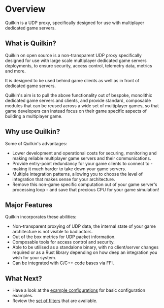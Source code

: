 # Overview

Quilkin is a UDP proxy, specifically designed for use with multiplayer dedicated game servers.

## What is Quilkin?

Quilkin on open source is a non-transparent UDP proxy specifically designed for use with large scale multiplayer
dedicated game servers deployments, to ensure security, access control, telemetry data, metrics and more.

It is designed to be used behind game clients as well as in front of dedicated game servers.

Quilkin's aim is to pull the above functionality out of bespoke, monolithic dedicated game servers and clients, and
provide standard, composable modules that can be reused across a wide set of multiplayer games, so that game
developers can instead focus on their game specific aspects of building a multiplayer game.  

## Why use Quilkin?

Some of Quilkin's advantages:

* Lower development and operational costs for securing, monitoring and making reliable multiplayer game servers and
  their communications.
* Provide entry-point redundancy for your game clients to connect to - making it much harder to take down your game
  servers.
* Multiple integration patterns, allowing you to choose the level of integration that makes sense for your
  architecture.
* Remove this non-game specific computation out of your game server's processing loop - and save that precious CPU for
  your game simulation!

## Major Features

Quilkin incorporates these abilities:

* Non-transparent proxying of UDP data, the internal state of your game architecture is not visible to bad actors.
* Out of the box metrics for UDP packet information.
* Composable tools for access control and security.
* Able to be utilised as a standalone binary, with no client/server changes required or as a Rust library 
  depending on how deep an integration you wish for your system.
* Can be integrated with C/C++ code bases via FFI.

## What Next?

* Have a look at the [example configurations](../examples) for basic configuration examples.
* Review the [set of filters](./extensions/filters/filters.md) that are available.